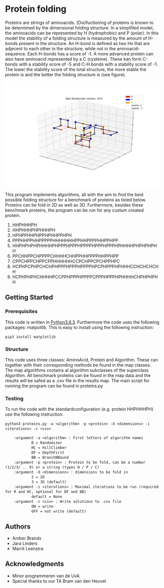 # Protein folding
Proteins are strings of aminoacids. (Dis)fuctioning of proteins is known to be determined by the dimensional folding structure. In a simplified model, the aminoacids can be represented by H (hydrophobic) and P (polar). In this model the stability of a folding structure is measured by the amount of H-bonds present in the structure. An H-bond is defined as two Hs that are adjecent to each other in the structure, while not in the aminoacid-sequence. Each H-bonds has a score of -1. A more advanced protein can also have aminoacid represented by a C (cysteine). These kan form C-bonds with a stability score of -5 and C-H bonds with a stability score of -1. The lower the stability score of the total structure, the more stable the protein is and the better the folding structure is (see figure).

![best random folding pattern of protein1](https://github.com/Jara555/Proteins/blob/master/Figures/randomizer_protein7.png)

This program implements algorithms, all with the aim to find the best possible folding structure for a benchmark of proteins as listed below. Proteins can be fold in 2D as well as 3D. Furthermore, besides these benchmark proteins, the program can be run for any custum created protein.
1) HHPHHHPH
2) HHPHHHPHPHHHPH 
3) HPHPPHHPHPPHPHHPPHPH 
4) PPPHHPPHHPPPPPHHHHHHHPPHHPPPPHHPPHPP 
5) HHPHPHPHPHHHHPHPPPHPPPHPPPPHPPPHPPPHPHHHHPHPHPHPHH 
6) PPCHHPPCHPPPPCHHHHCHHPPHHPPPPHHPPHPP
7) CPPCHPPCHPPCPPHHHHHHCCPCHPPCPCHPPHPC
8) HCPHPCPHPCHCHPHPPPHPPPHPPPPHPCPHPPPHPHHHCCHCHCHCHH
9) HCPHPHPHCHHHHPCCPPHPPPHPPPPCPPPHPPPHPHHHHCHPHPHPHH

## Getting Started

### Prerequisites
This code is written in [Python3.6.3](https://www.python.org/downloads/). 
Furthermore the code uses the following packages: matpotlib. This is easy to install using the following instruction:

```
pip3 install matplotlib
```

### Structure

This code uses three classes: AminoAcid, Protein and Algorithm. These can together with their corresponding methods be found in the map classes. The map algorithms contains al algorithm subclasses of the superclass Algorithm. All benchmark proteins can be found in the map data and the results will be safed as a .csv file in the results map. The main script for running the program can be found in proteins.py

### Testing

To run the code with the standardconfiguration (e.g. protein HHPHHHPH) use the following instruction:

```
python3 proteins.py -a <algorithm> -p <protein> -d <dimensions> -i <iterations> -c <csv>

```

        :argument -a <algorithm> : First letters of algorithm names
                R = Randomizer
                HC = HillClimber
                DF = DepthFirst
                BB = BranchNBound
        :argument -p <protein> : Protein to be fold, can be a number (1/2/3/ .. 9) or a string (types H / P / C)
        :argument -d <dimensions> : dimensions to be fold in
                2 = 2D
                3 = 3D (default)
        :argument -i <iterations> : Maximal iterations to be run (required for R and HC, optional for DF and BB)
                default = None
        :argument -c <csv> : Write solutions to .csv file
                ON = write
                OFF = not write (default)

## Authors

* Amber Brands 
* Jara Linders
* Marrit Leenstra

## Acknowledgments

* Minor programmeren van de UvA
* Special thanks to our TA Bram van den Heuvel

